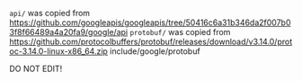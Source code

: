 
`api/` was copied from https://github.com/googleapis/googleapis/tree/50416c6a31b346da2f007b03f8f66489a4a20fa9/google/api
`protobuf/` was copied from https://github.com/protocolbuffers/protobuf/releases/download/v3.14.0/protoc-3.14.0-linux-x86_64.zip include/google/protobuf

DO NOT EDIT!